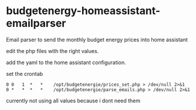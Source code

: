 # budgetenergy-homeassistant-emailparser
Email parser to send the monthly budget energy prices into home assistant

edit the php files with the right values.

add the yaml to the home assistant configuration.

set the crontab 
```
0 0   1  *   *    /opt/budgetenergie/prices_set.php > /dev/null 2>&1
0 *   *  *   *    /opt/budgetenergie/parse_emails.php > /dev/null 2>&1
```

currently not using all values because i dont need them
